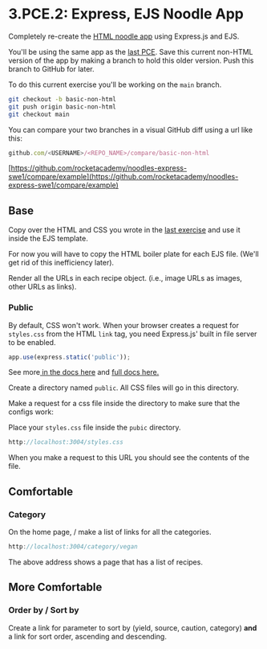 # 3.PCE.2: Express, EJS Noodle App

Completely re-create the [HTML noodle app](../../2-back-end-basics/2.pce-post-class-exercises/2.pce.5-noodle-website.md) using Express.js and EJS.

You'll be using the same app as the [last PCE](3.pce.1-express-noodle-app.md). Save this current non-HTML version of the app by making a branch to hold this older version. Push this branch to GitHub for later.

To do this current exercise you'll be working on the `main` branch.

```bash
git checkout -b basic-non-html
git push origin basic-non-html
git checkout main
```

You can compare your two branches in a visual GitHub diff using a url like this: 

```javascript
github.com/<USERNAME>/<REPO_NAME>/compare/basic-non-html
```

[https://github.com/rocketacademy/noodles-express-swe1/compare/example](https://github.com/rocketacademy/noodles-express-swe1/compare/example)

## Base

Copy over the HTML and CSS you wrote in the [last exercise](https://github.com/rocketacademy/noodle-app-css) and use it inside the EJS template.

For now you will have to copy the HTML boiler plate for each EJS file. \(We'll get rid of this inefficiency later\).

Render all the URLs in each recipe object. \(i.e., image URLs as images, other URLs as links\).

### Public

By default, CSS won't work. When your browser creates a request for `styles.css` from the HTML `link` tag, you need Express.js' built in file server to be enabled.

```javascript
app.use(express.static('public'));
```

See more[ in the docs here](https://expressjs.com/en/starter/static-files.html) and [full docs here.](https://expressjs.com/en/4x/api.html#express.static)

Create a directory named `public`. All CSS files will go in this directory.

Make a request for a css file inside the directory to make sure that the configs work:

Place your `styles.css` file inside the `pubic` directory.

```javascript
http://localhost:3004/styles.css
```

When you make a request to this URL you should see the contents of the file.

## Comfortable

### Category

On the home page, / make a list of links for all the categories.

```javascript
http://localhost:3004/category/vegan
```

The above address shows a page that has a list of recipes.

## More Comfortable

### Order by / Sort by

Create a link for parameter to sort by \(yield, source, caution, category\) **and** a link for sort order, ascending and descending.

